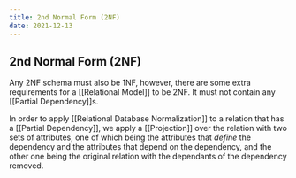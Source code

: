 ```yaml
---
title: 2nd Normal Form (2NF)
date: 2021-12-13
---
```

## 2nd Normal Form (2NF)
Any 2NF schema must also be 1NF, however, there are some extra requirements for a [[Relational Model]] to be 2NF. It must not contain any [[Partial Dependency]]s.

In order to apply [[Relational Database Normalization]] to a relation that has a [[Partial Dependency]], we apply a [[Projection]] over the relation with two sets of attributes, one of which being the attributes that *define* the dependency and the attributes that depend on the dependency, and the other one being the original relation with the dependants of the dependency removed.